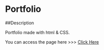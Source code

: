 # Portfolio

##Description

Portfolio made with html & CSS.

You can access the page here >>> [Click Here](https://purmavijayvardhanreddy.github.io/Portfolio/)
